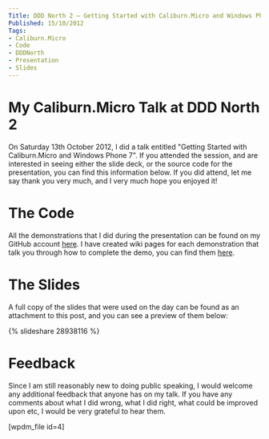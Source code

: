 ```yaml
---
Title: DDD North 2 – Getting Started with Caliburn.Micro and Windows Phone 7
Published: 15/10/2012
Tags:
- Caliburn.Micro
- Code
- DDDNorth
- Presentation
- Slides
---
```


# My Caliburn.Micro Talk at DDD North 2

On Saturday 13th October 2012, I did a talk entitled "Getting Started with Caliburn.Micro and Windows Phone 7". If you attended the session, and are interested in seeing either the slide deck, or the source code for the presentation, you can find this information below. If you did attend, let me say thank you very much, and I very much hope you enjoyed it!

# The Code

All the demonstrations that I did during the presentation can be found on my GitHub account [here](https://github.com/gep13/CaliburnMicroDemos). I have created wiki pages for each demonstration that talk you through how to complete the demo, you can find them [here](https://github.com/gep13/CaliburnMicroDemos/wiki).

# The Slides

A full copy of the slides that were used on the day can be found as an attachment to this post, and you can see a preview of them below:

{% slideshare 28938116 %}

# Feedback

Since I am still reasonably new to doing public speaking, I would welcome any additional feedback that anyone has on my talk. If you have any comments about what I did wrong, what I did right, what could be improved upon etc, I would be very grateful to hear them.

[wpdm_file id=4]
